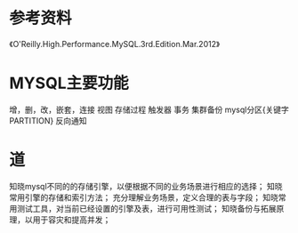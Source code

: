 
参考资料
================================
《O'Reilly.High.Performance.MySQL.3rd.Edition.Mar.2012》


MYSQL主要功能
================================
增，删，改，嵌套，连接
视图
存储过程
触发器
事务
集群备份
mysql分区{关键字PARTITION}
反向通知



道
================================
知晓mysql不同的的存储引擎，以便根据不同的业务场景进行相应的选择；
知晓常用引擎的存储和索引方法；
充分理解业务场景，定义合理的表与字段；
知晓常用测试工具，对当前已经设置的引擎及表，进行可用性测试；
知晓备份与拓展原理，以用于容灾和提高并发；